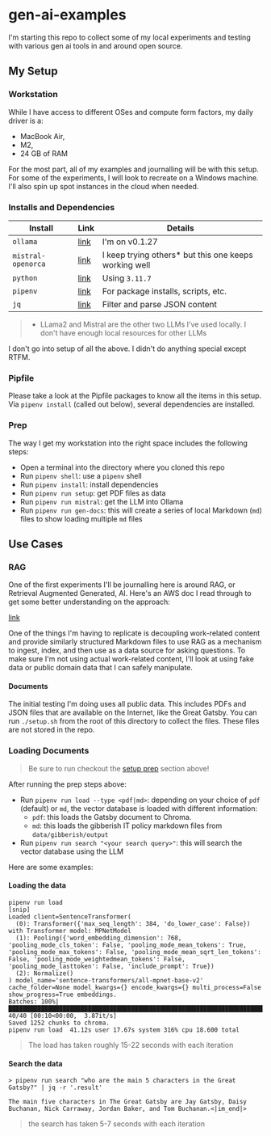 # gen-ai-examples

I'm starting this repo to collect some of my local experiments and testing with various gen ai tools in and around open source.

## My Setup

### Workstation

While I have access to different OSes and compute form factors, my daily driver is a:

- MacBook Air,
- M2,
- 24 GB of RAM

For the most part, all of my examples and journalling will be with this setup. For some of the experiments, I will look to recreate on a Windows machine. I'll also spin up spot instances in the cloud when needed.

### Installs and Dependencies

| Install            | Link                                                         | Details                                                |
| ------------------ | ------------------------------------------------------------ | ------------------------------------------------------ |
| `ollama`           | [link](https://github.com/ollama/ollama)                     | I'm on v0.1.27                                         |
| `mistral-openorca` | [link](https://huggingface.co/Open-Orca/Mistral-7B-OpenOrca) | I keep trying others\* but this one keeps working well |
| `python`           | [link](https://www.python.org/downloads/)                    | Using `3.11.7`                                         |
| `pipenv`           | [link](https://pipenv.pypa.io/en/latest/)                    | For package installs, scripts, etc.                    |
| `jq`               | [link](https://github.com/jqlang/jq)                         | Filter and parse JSON content                          |

> - LLama2 and Mistral are the other two LLMs I've used locally. I don't have enough local resources for other LLMs

I don't go into setup of all the above. I didn't do anything special except RTFM.

### Pipfile

Please take a look at the Pipfile packages to know all the items in this setup. Via `pipenv install` (called out below), several dependencies are installed.

### Prep

The way I get my workstation into the right space includes the following steps:

- Open a terminal into the directory where you cloned this repo
- Run `pipenv shell`: use a `pipenv` shell
- Run `pipenv install`: install dependencies
- Run `pipenv run setup`: get PDF files as data
- Run `pipenv run mistral`: get the LLM into Ollama
- Run `pipenv run gen-docs`: this will create a series of local Markdown (`md`) files to show loading multiple `md` files

## Use Cases

### RAG

One of the first experiments I'll be journalling here is around RAG, or Retrieval Augmented Generated, AI. Here's an AWS doc I read through to get some better understanding on the approach:

[link](https://docs.aws.amazon.com/sagemaker/latest/dg/jumpstart-foundation-models-customize-rag.html)

One of the things I'm having to replicate is decoupling work-related content and provide similarly structured Markdown files to use RAG as a mechanism to ingest, index, and then use as a data source for asking questions. To make sure I'm not using actual work-related content, I'll look at using fake data or public domain data that I can safely manipulate.

#### Documents

The initial testing I'm doing uses all public data. This includes PDFs and JSON files that are available on the Internet, like the Great Gatsby. You can run `./setup.sh` from the root of this directory to collect the files. These files are not stored in the repo.

### Loading Documents

> Be sure to run checkout the [setup prep](#prep) section above!

After running the prep steps above:

- Run `pipenv run load --type <pdf|md>`: depending on your choice of `pdf` (default) or `md`, the vector database is loaded with different information:
  - `pdf`: this loads the Gatsby document to Chroma. 
  - `md`: this loads the gibberish IT policy markdown files from `data/gibberish/output`
- Run `pipenv run search "<your search query>"`: this will search the vector database using the LLM

Here are some examples:

#### Loading the data

```shell
pipenv run load
[snip]
Loaded client=SentenceTransformer(
  (0): Transformer({'max_seq_length': 384, 'do_lower_case': False}) with Transformer model: MPNetModel
  (1): Pooling({'word_embedding_dimension': 768, 'pooling_mode_cls_token': False, 'pooling_mode_mean_tokens': True, 'pooling_mode_max_tokens': False, 'pooling_mode_mean_sqrt_len_tokens': False, 'pooling_mode_weightedmean_tokens': False, 'pooling_mode_lasttoken': False, 'include_prompt': True})
  (2): Normalize()
) model_name='sentence-transformers/all-mpnet-base-v2' cache_folder=None model_kwargs={} encode_kwargs={} multi_process=False show_progress=True embeddings.
Batches: 100%|██████████████████████████████████████████████████████████████████████████████████████████████████████████████████████████████████████████████████████████████████████| 40/40 [00:10<00:00,  3.87it/s]
Saved 1252 chunks to chroma.
pipenv run load  41.12s user 17.67s system 316% cpu 18.600 total
```

> The load has taken roughly 15-22 seconds with each iteration

#### Search the data

```shell
> pipenv run search "who are the main 5 characters in the Great Gatsby?" | jq -r '.result'

The main five characters in The Great Gatsby are Jay Gatsby, Daisy Buchanan, Nick Carraway, Jordan Baker, and Tom Buchanan.<|im_end|>
```

> the search has taken 5-7 seconds with each iteration
